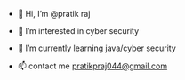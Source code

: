 - 👋 Hi, I’m @pratik raj
- 👀 I’m interested in cyber security
- 🌱 I’m currently learning java/cyber security
  
- 📫 contact me  pratikpraj044@gmail.com
  

<!---
pratikraj8521/pratikraj8521 is a ✨ special ✨ repository because its `README.md` (this file) appears on your GitHub profile.
You can click the Preview link to take a look at your changes.
--->
